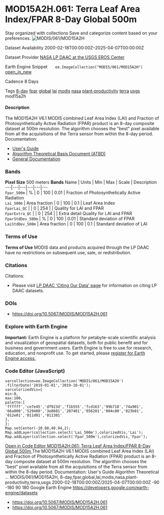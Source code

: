  
#  MOD15A2H.061: Terra Leaf Area Index/FPAR 8-Day Global 500m 
Stay organized with collections  Save and categorize content based on your preferences. 
![MODIS/061/MOD15A2H](https://developers.google.com/earth-engine/datasets/images/MODIS/MODIS_061_MOD15A2H_sample.png) 

Dataset Availability
    2000-02-18T00:00:00Z–2025-04-07T00:00:00Z 

Dataset Provider
     [ NASA LP DAAC at the USGS EROS Center ](https://doi.org/10.5067/MODIS/MOD15A2H.061) 

Earth Engine Snippet
     `    ee.ImageCollection("MODIS/061/MOD15A2H")   ` [ open_in_new ](https://code.earthengine.google.com/?scriptPath=Examples:Datasets/MODIS/MODIS_061_MOD15A2H) 

Cadence
    8 Days 

Tags
     [8-day](https://developers.google.com/earth-engine/datasets/tags/8-day) [fpar](https://developers.google.com/earth-engine/datasets/tags/fpar) [global](https://developers.google.com/earth-engine/datasets/tags/global) [lai](https://developers.google.com/earth-engine/datasets/tags/lai) [modis](https://developers.google.com/earth-engine/datasets/tags/modis) [nasa](https://developers.google.com/earth-engine/datasets/tags/nasa) [plant-productivity](https://developers.google.com/earth-engine/datasets/tags/plant-productivity) [terra](https://developers.google.com/earth-engine/datasets/tags/terra) [usgs](https://developers.google.com/earth-engine/datasets/tags/usgs)
mod15a2h
#### Description
The MOD15A2H V6.1 MODIS combined Leaf Area Index (LAI) and Fraction of Photosynthetically Active Radiation (FPAR) product is an 8-day composite dataset at 500m resolution. The algorithm chooses the "best" pixel available from all the acquisitions of the Terra sensor from within the 8-day period.
Documentation:
  * [User's Guide](https://lpdaac.usgs.gov/documents/624/MOD15_User_Guide_V6.pdf)
  * [Algorithm Theoretical Basis Document (ATBD)](https://lpdaac.usgs.gov/documents/90/MOD15_ATBD.pdf)
  * [General Documentation](https://ladsweb.modaps.eosdis.nasa.gov/filespec/MODIS/61/MOD15A2H)


### Bands
**Pixel Size** 500 meters 
**Bands**
Name | Units | Min | Max | Scale | Description  
---|---|---|---|---|---  
`Fpar_500m` | % |  0  |  100  | 0.01 | Fraction of Photosynthetically Active Radiation  
`Lai_500m` | Area fraction |  0  |  100  | 0.1 | Leaf Area Index  
`FparLai_QC` |  |  0  |  254  |  | Quality for LAI and FPAR  
`FparExtra_QC` |  |  0  |  254  |  | Extra detail Quality for LAI and FPAR  
`FparStdDev_500m` | % |  0  |  100  | 0.01 | Standard deviation of FPAR  
`LaiStdDev_500m` | Area fraction |  0  |  100  | 0.1 | Standard deviation of LAI  
### Terms of Use
**Terms of Use**
MODIS data and products acquired through the LP DAAC have no restrictions on subsequent use, sale, or redistribution.
### Citations
Citations:
  * Please visit [LP DAAC 'Citing Our Data' page](https://lpdaac.usgs.gov/citing_our_data) for information on citing LP DAAC datasets.


### DOIs
  * [ https://doi.org/10.5067/MODIS/MOD15A2H.061 ](https://doi.org/10.5067/MODIS/MOD15A2H.061)


### Explore with Earth Engine
**Important:** Earth Engine is a platform for petabyte-scale scientific analysis and visualization of geospatial datasets, both for public benefit and for business and government users. Earth Engine is free to use for research, education, and nonprofit use. To get started, please [register for Earth Engine access.](https://console.cloud.google.com/earth-engine)
### Code Editor (JavaScript)
```
varcollection=ee.ImageCollection('MODIS/061/MOD15A2H')
.filterDate('2019-01-01','2019-10-01');
varcolorizedVis={
min:0,
max:100,
palette:[
'ffffff','ce7e45','df923d','f1b555','fcd163','99b718','74a901',
'66a000','529400','3e8601','207401','056201','004c00','023b01',
'012e01','011d01','011301'
],
};
Map.setCenter(-10.88,40.94,2);
Map.addLayer(collection.select('Lai_500m'),colorizedVis,'Lai');
Map.addLayer(collection.select('Fpar_500m'),colorizedVis,'Fpar');
```
[ Open in Code Editor ](https://code.earthengine.google.com/?scriptPath=Examples:Datasets/MODIS/MODIS_061_MOD15A2H)
[ MOD15A2H.061: Terra Leaf Area Index/FPAR 8-Day Global 500m ](https://developers.google.com/earth-engine/datasets/catalog/MODIS_061_MOD15A2H)
The MOD15A2H V6.1 MODIS combined Leaf Area Index (LAI) and Fraction of Photosynthetically Active Radiation (FPAR) product is an 8-day composite dataset at 500m resolution. The algorithm chooses the "best" pixel available from all the acquisitions of the Terra sensor from within the 8-day period. Documentation: User's Guide Algorithm Theoretical …
MODIS/061/MOD15A2H, 8-day,fpar,global,lai,modis,nasa,plant-productivity,terra,usgs 
2000-02-18T00:00:00Z/2025-04-07T00:00:00Z
-90 -180 90 180 
Google Earth Engine
https://developers.google.com/earth-engine/datasets
  * [ https://doi.org/10.5067/MODIS/MOD15A2H.061 ](https://doi.org/https://doi.org/10.5067/MODIS/MOD15A2H.061)
  * [ https://doi.org/10.5067/MODIS/MOD15A2H.061 ](https://doi.org/https://developers.google.com/earth-engine/datasets/catalog/MODIS_061_MOD15A2H)


